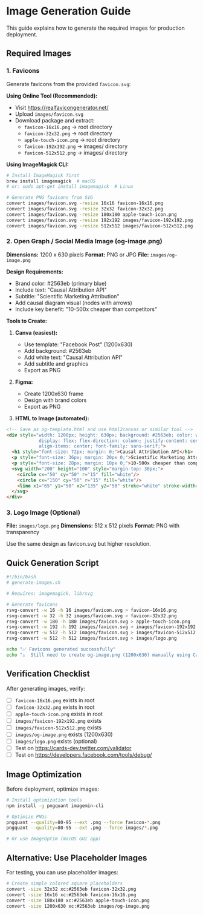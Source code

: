 # Image Generation Guide

This guide explains how to generate the required images for production deployment.

## Required Images

### 1. Favicons

Generate favicons from the provided `favicon.svg`:

**Using Online Tool (Recommended):**
- Visit https://realfavicongenerator.net/
- Upload `images/favicon.svg`
- Download package and extract:
  - `favicon-16x16.png` → root directory
  - `favicon-32x32.png` → root directory
  - `apple-touch-icon.png` → root directory
  - `favicon-192x192.png` → images/ directory
  - `favicon-512x512.png` → images/ directory

**Using ImageMagick CLI:**
```bash
# Install ImageMagick first
brew install imagemagick  # macOS
# or: sudo apt-get install imagemagick  # Linux

# Generate PNG favicons from SVG
convert images/favicon.svg -resize 16x16 favicon-16x16.png
convert images/favicon.svg -resize 32x32 favicon-32x32.png
convert images/favicon.svg -resize 180x180 apple-touch-icon.png
convert images/favicon.svg -resize 192x192 images/favicon-192x192.png
convert images/favicon.svg -resize 512x512 images/favicon-512x512.png
```

### 2. Open Graph / Social Media Image (og-image.png)

**Dimensions:** 1200 x 630 pixels
**Format:** PNG or JPG
**File:** `images/og-image.png`

**Design Requirements:**
- Brand color: #2563eb (primary blue)
- Include text: "Causal Attribution API"
- Subtitle: "Scientific Marketing Attribution"
- Add causal diagram visual (nodes with arrows)
- Include key benefit: "10-500x cheaper than competitors"

**Tools to Create:**

1. **Canva (easiest):**
   - Use template: "Facebook Post" (1200x630)
   - Add background: #2563eb
   - Add white text: "Causal Attribution API"
   - Add subtitle and graphics
   - Export as PNG

2. **Figma:**
   - Create 1200x630 frame
   - Design with brand colors
   - Export as PNG

3. **HTML to Image (automated):**
```html
<!-- Save as og-template.html and use html2canvas or similar tool -->
<div style="width: 1200px; height: 630px; background: #2563eb; color: white;
            display: flex; flex-direction: column; justify-content: center;
            align-items: center; font-family: sans-serif;">
  <h1 style="font-size: 72px; margin: 0;">Causal Attribution API</h1>
  <p style="font-size: 36px; margin: 20px 0;">Scientific Marketing Attribution</p>
  <p style="font-size: 28px; margin: 10px 0;">10-500x cheaper than competitors</p>
  <svg width="200" height="100" style="margin-top: 30px;">
    <circle cx="50" cy="50" r="15" fill="white"/>
    <circle cx="150" cy="50" r="15" fill="white"/>
    <line x1="65" y1="50" x2="135" y2="50" stroke="white" stroke-width="3"/>
  </svg>
</div>
```

### 3. Logo Image (Optional)

**File:** `images/logo.png`
**Dimensions:** 512 x 512 pixels
**Format:** PNG with transparency

Use the same design as favicon.svg but higher resolution.

## Quick Generation Script

```bash
#!/bin/bash
# generate-images.sh

# Requires: imagemagick, librsvg

# Generate favicons
rsvg-convert -w 16 -h 16 images/favicon.svg > favicon-16x16.png
rsvg-convert -w 32 -h 32 images/favicon.svg > favicon-32x32.png
rsvg-convert -w 180 -h 180 images/favicon.svg > apple-touch-icon.png
rsvg-convert -w 192 -h 192 images/favicon.svg > images/favicon-192x192.png
rsvg-convert -w 512 -h 512 images/favicon.svg > images/favicon-512x512.png
rsvg-convert -w 512 -h 512 images/favicon.svg > images/logo.png

echo "✅ Favicons generated successfully"
echo "⚠️  Still need to create og-image.png (1200x630) manually using Canva/Figma"
```

## Verification Checklist

After generating images, verify:

- [ ] `favicon-16x16.png` exists in root
- [ ] `favicon-32x32.png` exists in root
- [ ] `apple-touch-icon.png` exists in root
- [ ] `images/favicon-192x192.png` exists
- [ ] `images/favicon-512x512.png` exists
- [ ] `images/og-image.png` exists (1200x630)
- [ ] `images/logo.png` exists (optional)
- [ ] Test on https://cards-dev.twitter.com/validator
- [ ] Test on https://developers.facebook.com/tools/debug/

## Image Optimization

Before deployment, optimize images:

```bash
# Install optimization tools
npm install -g pngquant imagemin-cli

# Optimize PNGs
pngquant --quality=80-95 --ext .png --force favicon-*.png
pngquant --quality=80-95 --ext .png --force images/*.png

# Or use ImageOptim (macOS GUI app)
```

## Alternative: Use Placeholder Images

For testing, you can use placeholder images:

```bash
# Create simple colored square placeholders
convert -size 32x32 xc:#2563eb favicon-32x32.png
convert -size 16x16 xc:#2563eb favicon-16x16.png
convert -size 180x180 xc:#2563eb apple-touch-icon.png
convert -size 1200x630 xc:#2563eb images/og-image.png
```

